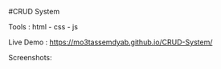 
#CRUD System

Tools : html - css - js

Live Demo : https://mo3tassemdyab.github.io/CRUD-System/

Screenshots:
